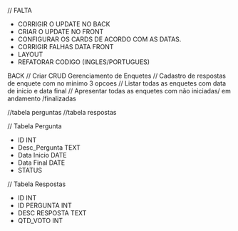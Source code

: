 // FALTA 
- CORRIGIR O UPDATE NO BACK
- CRIAR O UPDATE NO FRONT
- CONFIGURAR OS CARDS DE ACORDO COM AS DATAS.
- CORRIGIR FALHAS DATA FRONT
- LAYOUT
- REFATORAR CODIGO (INGLES/PORTUGUES) 


BACK
// Criar CRUD Gerenciamento de Enquetes
// Cadastro de respostas de enquete com no minimo 3 opcoes
// Listar todas as enquetes com data de inicio e data final
// Apresentar todas as enquetes com não iniciadas/ em andamento /finalizadas


//tabela perguntas
//tabela respostas

// Tabela Pergunta
- ID INT
- Desc_Pergunta TEXT
- Data Inicio DATE
- Data Final DATE
- STATUS 

// Tabela Respostas
- ID INT
- ID PERGUNTA INT
- DESC RESPOSTA TEXT
- QTD_VOTO INT